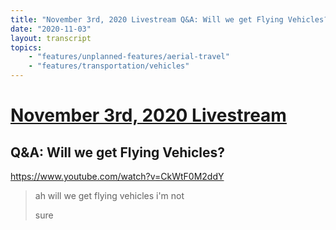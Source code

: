 ```yaml
---
title: "November 3rd, 2020 Livestream Q&A: Will we get Flying Vehicles?"
date: "2020-11-03"
layout: transcript
topics:
    - "features/unplanned-features/aerial-travel"
    - "features/transportation/vehicles"
---
```

# [November 3rd, 2020 Livestream](../2020-11-03.md)
## Q&A: Will we get Flying Vehicles?
https://www.youtube.com/watch?v=CkWtF0M2ddY
> ah will we get flying vehicles i'm not
> 
> sure
> 
